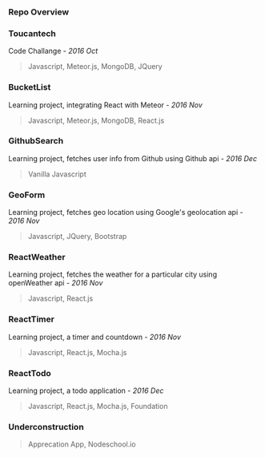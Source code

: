 <h3>Repo Overview</h3>

<h3>Toucantech</h3>

Code Challange - *2016 Oct*
>Javascript, Meteor.js, MongoDB, JQuery

<h3>BucketList</h3>

Learning project, integrating React with Meteor - *2016 Nov*
>Javascript, Meteor.js, MongoDB, React.js 

<h3>GithubSearch</h3>

Learning project, fetches user info from Github using Github api - *2016 Dec*
>Vanilla Javascript

<h3>GeoForm</h3>

Learning project, fetches geo location using Google's geolocation api - *2016 Nov*
>Javascript, JQuery, Bootstrap

<h3>ReactWeather</h3>

Learning project, fetches the weather for a particular city using openWeather api - *2016 Nov*
>Javascript, React.js

<h3>ReactTimer</h3>

Learning project, a timer and countdown - *2016 Nov*
>Javascript, React.js, Mocha.js

<h3>ReactTodo</h3>

Learning project, a todo application - *2016 Dec*
>Javascript, React.js, Mocha.js, Foundation
 

<h3>Underconstruction</h3>

>Apprecation App, Nodeschool.io 
            
